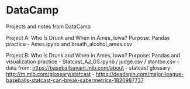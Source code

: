 # DataCamp
Projects and notes from DataCamp

Project A: Who Is Drunk and When in Ames, Iowa?
Purpose: Pandas practice
    - Ames.ipynb and breath_alcohol_ames.csv



Project B: Who Is Drunk and When in Ames, Iowa?
Purpose: Pandas and visualization practice
    - Statcast_AJ_GS.ipynb / judge.csv / stanton.csv
    - data from: https://baseballsavant.mlb.com/about
    - statcast glossary: http://m.mlb.com/glossary/statcast
    - https://deadspin.com/major-league-baseballs-statcast-can-break-sabermetrics-1820987737
